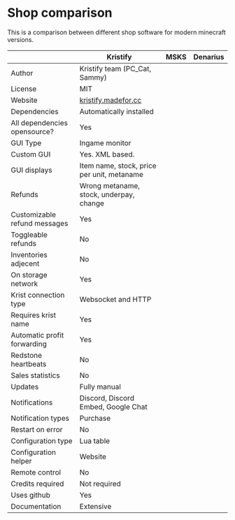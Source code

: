 # Shop comparison

This is a comparison between different shop software for modern minecraft versions.

|                              | Kristify                                            | MSKS | Denarius |
| ---------------------------- | --------------------------------------------------- | ---- | -------- |
| Author                       | Kristify team (PC_Cat, Sammy)                       |
| License                      | MIT                                                 |
| Website                      | [kristify.madefor.cc](https://kristify.madefor.cc/) |
| Dependencies                 | Automatically installed                             |
| All dependencies opensource? | Yes                                                 |
| GUI Type                     | Ingame monitor                                      |
| Custom GUI                   | Yes. XML based.                                     |
| GUI displays                 | Item name, stock, price per unit, metaname          |
| Refunds                      | Wrong metaname, stock, underpay, change             |
| Customizable refund messages | Yes                                                 |
| Toggleable refunds           | No                                                  |
| Inventories adjecent         | No                                                  |
| On storage network           | Yes                                                 |
| Krist connection type        | Websocket and HTTP                                  |
| Requires krist name          | Yes                                                 |
| Automatic profit forwarding  | Yes                                                 |
| Redstone heartbeats          | No                                                  |
| Sales statistics             | No                                                  |
| Updates                      | Fully manual                                        |
| Notifications                | Discord, Discord Embed, Google Chat                 |
| Notification types           | Purchase                                            |
| Restart on error             | No                                                  |
| Configuration type           | Lua table                                           |
| Configuration helper         | Website                                             |
| Remote control               | No                                                  |
| Credits required             | Not required                                        |
| Uses github                  | Yes                                                 |
| Documentation                | Extensive                                           |
